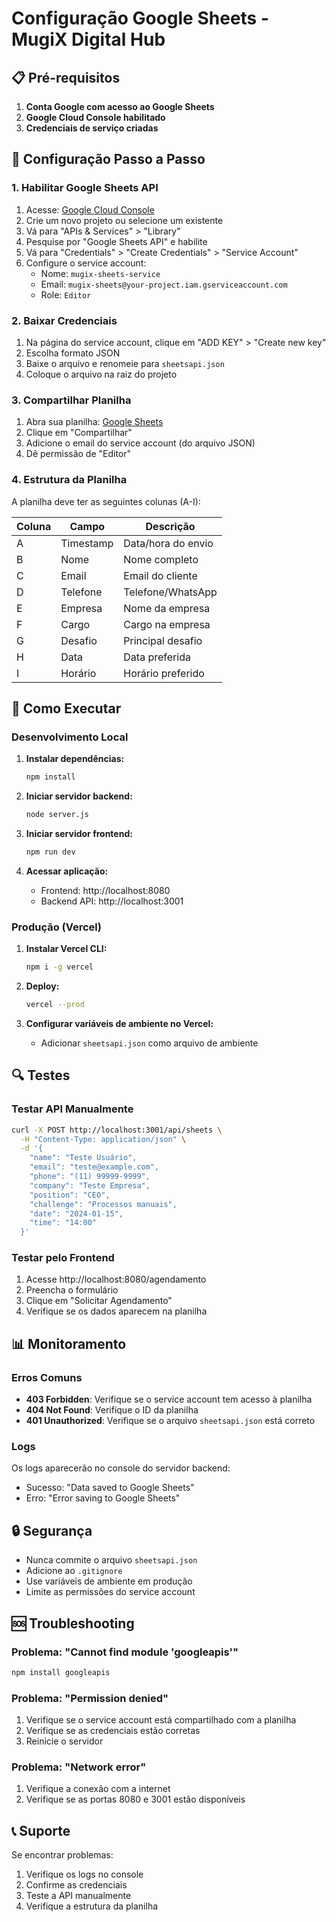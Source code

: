 # Configuração Google Sheets - MugiX Digital Hub

## 📋 Pré-requisitos

1. **Conta Google com acesso ao Google Sheets**
2. **Google Cloud Console habilitado**
3. **Credenciais de serviço criadas**

## 🔧 Configuração Passo a Passo

### 1. Habilitar Google Sheets API

1. Acesse: [Google Cloud Console](https://console.cloud.google.com/)
2. Crie um novo projeto ou selecione um existente
3. Vá para "APIs & Services" > "Library"
4. Pesquise por "Google Sheets API" e habilite
5. Vá para "Credentials" > "Create Credentials" > "Service Account"
6. Configure o service account:
   - Nome: `mugix-sheets-service`
   - Email: `mugix-sheets@your-project.iam.gserviceaccount.com`
   - Role: `Editor`

### 2. Baixar Credenciais

1. Na página do service account, clique em "ADD KEY" > "Create new key"
2. Escolha formato JSON
3. Baixe o arquivo e renomeie para `sheetsapi.json`
4. Coloque o arquivo na raiz do projeto

### 3. Compartilhar Planilha

1. Abra sua planilha: [Google Sheets](https://docs.google.com/spreadsheets/d/1VtzKOImEaOMS0LvxxZwufRpDZOS9i3kCWQYHBObAfGs/edit)
2. Clique em "Compartilhar"
3. Adicione o email do service account (do arquivo JSON)
4. Dê permissão de "Editor"

### 4. Estrutura da Planilha

A planilha deve ter as seguintes colunas (A-I):

| Coluna | Campo         | Descrição                   |
|--------|---------------|----------------------------|
| A      | Timestamp     | Data/hora do envio         |
| B      | Nome          | Nome completo              |
| C      | Email         | Email do cliente           |
| D      | Telefone      | Telefone/WhatsApp          |
| E      | Empresa       | Nome da empresa            |
| F      | Cargo         | Cargo na empresa           |
| G      | Desafio       | Principal desafio          |
| H      | Data          | Data preferida             |
| I      | Horário       | Horário preferido          |

## 🚀 Como Executar

### Desenvolvimento Local

1. **Instalar dependências:**
   ```bash
   npm install
   ```

2. **Iniciar servidor backend:**
   ```bash
   node server.js
   ```

3. **Iniciar servidor frontend:**
   ```bash
   npm run dev
   ```

4. **Acessar aplicação:**
   - Frontend: http://localhost:8080
   - Backend API: http://localhost:3001

### Produção (Vercel)

1. **Instalar Vercel CLI:**
   ```bash
   npm i -g vercel
   ```

2. **Deploy:**
   ```bash
   vercel --prod
   ```

3. **Configurar variáveis de ambiente no Vercel:**
   - Adicionar `sheetsapi.json` como arquivo de ambiente

## 🔍 Testes

### Testar API Manualmente

```bash
curl -X POST http://localhost:3001/api/sheets \
  -H "Content-Type: application/json" \
  -d '{
    "name": "Teste Usuário",
    "email": "teste@example.com",
    "phone": "(11) 99999-9999",
    "company": "Teste Empresa",
    "position": "CEO",
    "challenge": "Processos manuais",
    "date": "2024-01-15",
    "time": "14:00"
  }'
```

### Testar pelo Frontend

1. Acesse http://localhost:8080/agendamento
2. Preencha o formulário
3. Clique em "Solicitar Agendamento"
4. Verifique se os dados aparecem na planilha

## 📊 Monitoramento

### Erros Comuns

- **403 Forbidden**: Verifique se o service account tem acesso à planilha
- **404 Not Found**: Verifique o ID da planilha
- **401 Unauthorized**: Verifique se o arquivo `sheetsapi.json` está correto

### Logs

Os logs aparecerão no console do servidor backend:
- Sucesso: "Data saved to Google Sheets"
- Erro: "Error saving to Google Sheets"

## 🔒 Segurança

- Nunca commite o arquivo `sheetsapi.json`
- Adicione ao `.gitignore`
- Use variáveis de ambiente em produção
- Limite as permissões do service account

## 🆘 Troubleshooting

### Problema: "Cannot find module 'googleapis'"
```bash
npm install googleapis
```

### Problema: "Permission denied"
1. Verifique se o service account está compartilhado com a planilha
2. Verifique se as credenciais estão corretas
3. Reinicie o servidor

### Problema: "Network error"
1. Verifique a conexão com a internet
2. Verifique se as portas 8080 e 3001 estão disponíveis

## 📞 Suporte

Se encontrar problemas:
1. Verifique os logs no console
2. Confirme as credenciais
3. Teste a API manualmente
4. Verifique a estrutura da planilha